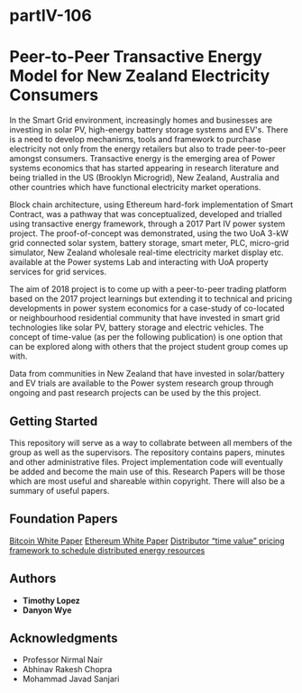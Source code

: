 # partIV-106
# Peer-to-Peer Transactive Energy Model for New Zealand Electricity Consumers

In the Smart Grid environment, increasingly homes and businesses are investing in solar PV, high-energy battery storage systems and EV's.   There is a need to develop mechanisms, tools and framework to purchase electricity not only from the energy retailers but also to trade peer-to-peer amongst consumers. Transactive energy is the emerging area of Power systems economics that has started appearing in research literature and being trialled in the US (Brooklyn Microgrid),  New Zealand, Australia and other countries which  have functional electricity market operations. 

Block chain  architecture, using Ethereum hard-fork implementation of Smart Contract,  was a pathway that  was conceptualized, developed and trialled using transactive energy framework, through a 2017 Part IV power system project.  The proof-of-concept was demonstrated, using the two UoA 3-kW grid connected solar system, battery storage, smart meter, PLC, micro-grid simulator, New Zealand wholesale real-time electricity market display etc. available at the Power systems Lab and interacting with UoA property services for grid services.

The aim of 2018 project is to come up with a peer-to-peer trading platform based on the 2017 project learnings but extending it to technical and pricing developments in power system economics for a case-study of co-located or neighbourhood residential community that have invested in smart grid technologies like solar PV, battery storage and electric vehicles.  The concept of time-value (as per the following publication) is one option that can be explored along with others that the project student group comes up with.

Data from communities in New Zealand that have invested in solar/battery and EV trials are available to the Power system research group through ongoing and past research projects can be used by the this project.

## Getting Started
This repository will serve as a way to collabrate between all members of the group as well as the supervisors. The repository contains papers, minutes and other administrative files. Project implementation code will eventually be added and become the main use of this. Research Papers will be those which are most useful and shareable within copyright. There will also be a summary of useful papers.

## Foundation Papers

<a href="https://bitcoin.org/bitcoin.pdf">Bitcoin White Paper</a>
<a href="https://github.com/ethereum/wiki/wiki/White-Paper">Ethereum  White Paper</a>
<a href="https://onlinelibrary.wiley.com/doi/full/10.1002/etep.2374">Distributor “time value” pricing framework to schedule distributed energy resources</a>



## Authors

* **Timothy Lopez**
* **Danyon Wye**


## Acknowledgments

* Professor Nirmal Nair
* Abhinav Rakesh Chopra
* Mohammad Javad Sanjari 

